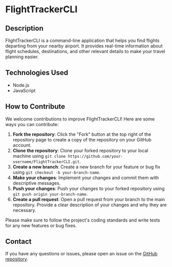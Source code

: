 # FlightTrackerCLI

## Description

FlightTrackerCLI is a command-line application that helps you find flights departing from your nearby airport. It provides real-time information about flight schedules, destinations, and other relevant details to make your travel planning easier.

## Technologies Used

- Node.js
- JavaScript

## How to Contribute

We welcome contributions to improve FlightTrackerCLI! Here are some ways you can contribute:

1. **Fork the repository**: Click the "Fork" button at the top right of the repository page to create a copy of the repository on your GitHub account.
2. **Clone the repository**: Clone your forked repository to your local machine using `git clone https://github.com/your-username/FlightTrackerCLI.git`.
3. **Create a new branch**: Create a new branch for your feature or bug fix using `git checkout -b your-branch-name`.
4. **Make your changes**: Implement your changes and commit them with descriptive messages.
5. **Push your changes**: Push your changes to your forked repository using `git push origin your-branch-name`.
6. **Create a pull request**: Open a pull request from your branch to the main repository. Provide a clear description of your changes and why they are necessary.

Please make sure to follow the project's coding standards and write tests for any new features or bug fixes.

## Contact

If you have any questions or issues, please open an issue on the [GitHub repository](https://github.com/mdwiltfong/FlightTrackerCLI/issues).

